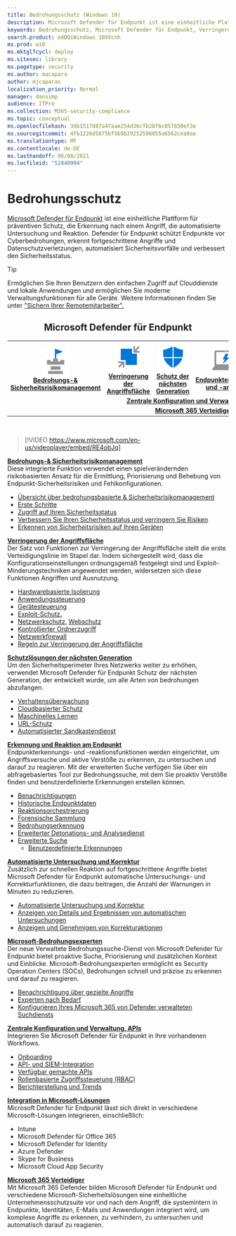 ```yaml
---
title: Bedrohungsschutz (Windows 10)
description: Microsoft Defender für Endpunkt ist eine einheitliche Plattform für präventiven Schutz, die Erkennung nach einem Angriff, die automatisierte Untersuchung und Reaktion.
keywords: Bedrohungsschutz, Microsoft Defender für Endpunkt, Verringerung der Angriffsfläche, Schutz der nächsten Generation, EDR, automatisierte Untersuchung und Reaktion, Microsoft-Bedrohungsexperten, Microsoft-Sicherheitsbewertung für Geräte, erweiterte Suche, Suche nach Cyberbedrohungen, Schutz vor Webbedrohungen
search.product: eADQiWindows 10XVcnh
ms.prod: w10
ms.mktglfcycl: deploy
ms.sitesec: library
ms.pagetype: security
ms.author: macapara
author: mjcaparas
localization_priority: Normal
manager: dansimp
audience: ITPro
ms.collection: M365-security-compliance
ms.topic: conceptual
ms.openlocfilehash: 3db1517d87a47aae254d36cfb28f6c057830ef3e
ms.sourcegitcommit: 4fb1226d5875bf5b9b29252596855a6562cea9ae
ms.translationtype: MT
ms.contentlocale: de-DE
ms.lasthandoff: 06/08/2021
ms.locfileid: "52840994"
---
```

# <a name="threat-protection"></a>Bedrohungsschutz
[Microsoft Defender für Endpunkt](/microsoft-365/security/defender-endpoint/microsoft-defender-advanced-threat-protection) ist eine einheitliche Plattform für präventiven Schutz, die Erkennung nach einem Angriff, die automatisierte Untersuchung und Reaktion. Defender für Endpunkt schützt Endpunkte vor Cyberbedrohungen, erkennt fortgeschrittene Angriffe und Datenschutzverletzungen, automatisiert Sicherheitsvorfälle und verbessert den Sicherheitsstatus.

> [!TIP]
> Ermöglichen Sie Ihren Benutzern den einfachen Zugriff auf Clouddienste und lokale Anwendungen und ermöglichen Sie moderne Verwaltungsfunktionen für alle Geräte. Weitere Informationen finden Sie unter ["Sichern Ihrer Remotemitarbeiter".](/enterprise-mobility-security/remote-work/) 

<center><h2>Microsoft Defender für Endpunkt</center></h2>
<table>
<tr>
<td><a href="#tvm"><center><img src="images/TVM_icon.png" alt="threat and vulnerability icon"> <br><b>Bedrohungs-& Sicherheitsrisikomanagement</b></center></a></td>
<td><a href="#asr"><center><img src="images/asr-icon.png" alt="attack surface reduction icon"> <br><b>Verringerung der Angriffsfläche</b></center></a></td>
<td><center><a href="#ngp"><img src="images/ngp-icon.png" alt="next generation protection icon"><br> <b>Schutz der nächsten Generation</b></a></center></td>
<td><center><a href="#edr"><img src="images/edr-icon.png" alt="endpoint detection and response icon"><br> <b>Endpunkterkennung und -antwort</b></a></center></td>
<td><center><a href="#ai"><img src="images/air-icon.png" alt="automated investigation and remediation icon"><br> <b>Automatisierte Untersuchung und Korrektur</b></a></center></td>
<td><center><a href="#mte"><img src="images/mte-icon.png" alt="microsoft threat experts icon"><br> <b>Microsoft-Bedrohungsexperten</b></a></center></td>
</tr>
<tr>
<td colspan="7">
<a href="#apis"><center><b>Zentrale Konfiguration und Verwaltung, APIs</a></b></center></td>
</tr>
<tr>
<td colspan="7"><a href="#mtp"><center><b>Microsoft 365 Verteidiger</a></center></b></td>
</tr>
</table>
<br>

<a name="tvm"></a>


>[!VIDEO https://www.microsoft.com/en-us/videoplayer/embed/RE4obJq]

**[Bedrohungs-& Sicherheitsrisikomanagement](next-gen-threat-and-vuln-mgt.md)**<br>
Diese integrierte Funktion verwendet einen spielverändernden risikobasierten Ansatz für die Ermittlung, Priorisierung und Behebung von Endpunkt-Sicherheitsrisiken und Fehlkonfigurationen.

- [Übersicht über bedrohungsbasierte & Sicherheitsrisikomanagement](next-gen-threat-and-vuln-mgt.md)
- [Erste Schritte](tvm-prerequisites.md)
- [Zugriff auf Ihren Sicherheitsstatus](tvm-dashboard-insights.md)
- [Verbessern Sie Ihren Sicherheitsstatus und verringern Sie Risiken](tvm-security-recommendation.md)
- [Erkennen von Sicherheitsrisiken auf Ihren Geräten](tvm-software-inventory.md)

<a name="asr"></a>

**[Verringerung der Angriffsfläche](overview-attack-surface-reduction.md)**<br>
Der Satz von Funktionen zur Verringerung der Angriffsfläche stellt die erste Verteidigungslinie im Stapel dar. Indem sichergestellt wird, dass die Konfigurationseinstellungen ordnungsgemäß festgelegt sind und Exploit-Minderungstechniken angewendet werden, widersetzen sich diese Funktionen Angriffen und Ausnutzung.

- [Hardwarebasierte Isolierung](overview-hardware-based-isolation.md)
- [Anwendungssteuerung](/windows/security/threat-protection/windows-defender-application-control/windows-defender-application-control)
- [Gerätesteuerung](/windows/security/threat-protection/device-guard/introduction-to-device-guard-virtualization-based-security-and-windows-defender-application-control)
- [Exploit-Schutz.](exploit-protection.md)
- [Netzwerkschutz,](network-protection.md) [Webschutz](web-protection-overview.md)
- [Kontrollierter Ordnerzugriff](controlled-folders.md)
- [Netzwerkfirewall](/windows/security/threat-protection/windows-firewall/windows-firewall-with-advanced-security)
- [Regeln zur Verringerung der Angriffsfläche](attack-surface-reduction.md)

<a name="ngp"></a>

**[Schutzlösungen der nächsten Generation](/windows/security/threat-protection/microsoft-defender-antivirus/microsoft-defender-antivirus-in-windows-10)**<br>
Um den Sicherheitsperimeter Ihres Netzwerks weiter zu erhöhen, verwendet Microsoft Defender für Endpunkt Schutz der nächsten Generation, der entwickelt wurde, um alle Arten von bedrohungen abzufangen.

- [Verhaltensüberwachung](/windows/security/threat-protection/microsoft-defender-antivirus/configure-real-time-protection-microsoft-defender-antivirus)
- [Cloudbasierter Schutz](/windows/security/threat-protection/microsoft-defender-antivirus/configure-protection-features-microsoft-defender-antivirus)
- [Maschinelles Lernen](/windows/security/threat-protection/microsoft-defender-antivirus/utilize-microsoft-cloud-protection-microsoft-defender-antivirus)
- [URL-Schutz](/windows/security/threat-protection/microsoft-defender-antivirus/configure-network-connections-microsoft-defender-antivirus)
- [Automatisierter Sandkastendienst](/windows/security/threat-protection/microsoft-defender-antivirus/configure-block-at-first-sight-microsoft-defender-antivirus)

<a name="edr"></a>

**[Erkennung und Reaktion am Endpunkt](overview-endpoint-detection-response.md)**<br>
Endpunkterkennungs- und -reaktionsfunktionen werden eingerichtet, um Angriffsversuche und aktive Verstöße zu erkennen, zu untersuchen und darauf zu reagieren. Mit der erweiterten Suche verfügen Sie über ein abfragebasiertes Tool zur Bedrohungssuche, mit dem Sie proaktiv Verstöße finden und benutzerdefinierte Erkennungen erstellen können.

- [Benachrichtigungen](alerts-queue.md)
- [Historische Endpunktdaten](investigate-machines.md#timeline)
- [Reaktionsorchestrierung](/windows/security/threat-protection/microsoft-defender-atp/respond-machine-alerts)
- [Forensische Sammlung](respond-machine-alerts.md#collect-investigation-package-from-devices)
- [Bedrohungserkennung](threat-indicator-concepts.md)
- [Erweiterter Detonations- und Analysedienst](respond-file-alerts.md#deep-analysis)
- [Erweiterte Suche](advanced-hunting-overview.md)
    - [Benutzerdefinierte Erkennungen](overview-custom-detections.md)

<a name="ai"></a>

**[Automatisierte Untersuchung und Korrektur](automated-investigations.md)**<br>
Zusätzlich zur schnellen Reaktion auf fortgeschrittene Angriffe bietet Microsoft Defender für Endpunkt automatische Untersuchungs- und Korrekturfunktionen, die dazu beitragen, die Anzahl der Warnungen in Minuten zu reduzieren.

- [Automatisierte Untersuchung und Korrektur](automated-investigations.md)
- [Anzeigen von Details und Ergebnissen von automatischen Untersuchungen](auto-investigation-action-center.md)
- [Anzeigen und Genehmigen von Korrekturaktionen](manage-auto-investigation.md)

<a name="mte"></a>

**[Microsoft-Bedrohungsexperten](microsoft-threat-experts.md)**<br>
Der neue Verwaltete Bedrohungssuche-Dienst von Microsoft Defender für Endpunkt bietet proaktive Suche, Priorisierung und zusätzlichen Kontext und Einblicke. Microsoft-Bedrohungsexperten ermöglicht es Security Operation Centers (SOCs), Bedrohungen schnell und präzise zu erkennen und darauf zu reagieren.

- [Benachrichtigung über gezielte Angriffe](microsoft-threat-experts.md)
- [Experten nach Bedarf](microsoft-threat-experts.md)
- [Konfigurieren Ihres Microsoft 365 von Defender verwalteten Suchdiensts](configure-microsoft-threat-experts.md)

<a name="apis"></a>

**[Zentrale Konfiguration und Verwaltung, APIs](management-apis.md)**<br>
Integrieren Sie Microsoft Defender für Endpunkt in Ihre vorhandenen Workflows.
- [Onboarding](onboard-configure.md)
- [API- und SIEM-Integration](configure-siem.md)
- [Verfügbar gemachte APIs](apis-intro.md)
- [Rollenbasierte Zugriffssteuerung (RBAC)](rbac.md)
- [Berichterstellung und Trends](threat-protection-reports.md)

<a name="integration"></a>
**[Integration in Microsoft-Lösungen](threat-protection-integration.md)** <br>
 Microsoft Defender für Endpunkt lässt sich direkt in verschiedene Microsoft-Lösungen integrieren, einschließlich:
- Intune
- Microsoft Defender für Office 365
- Microsoft Defender for Identity
- Azure Defender
- Skype for Business
- Microsoft Cloud App Security

<a name="mtp"></a>
**[Microsoft 365 Verteidiger](/microsoft-365/security/defender/microsoft-threat-protection)**<br>
 Mit Microsoft 365 Defender bilden Microsoft Defender für Endpunkt und verschiedene Microsoft-Sicherheitslösungen eine einheitliche Unternehmensschutzsuite vor und nach dem Angriff, die systemintern in Endpunkte, Identitäten, E-Mails und Anwendungen integriert wird, um komplexe Angriffe zu erkennen, zu verhindern, zu untersuchen und automatisch darauf zu reagieren.
